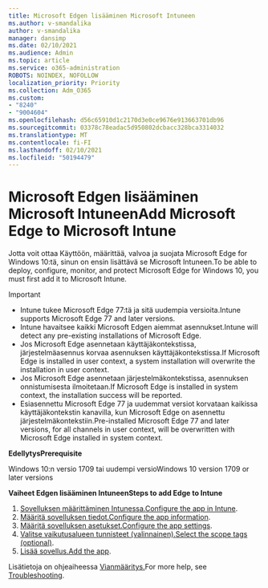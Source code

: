 ```yaml
---
title: Microsoft Edgen lisääminen Microsoft Intuneen
ms.author: v-smandalika
author: v-smandalika
manager: dansimp
ms.date: 02/10/2021
ms.audience: Admin
ms.topic: article
ms.service: o365-administration
ROBOTS: NOINDEX, NOFOLLOW
localization_priority: Priority
ms.collection: Adm_O365
ms.custom:
- "8240"
- "9004604"
ms.openlocfilehash: d56c65910d1c2170d3e0ce9676e913663701db96
ms.sourcegitcommit: 03378c78eadac5d950802dcbacc328bca3314032
ms.translationtype: MT
ms.contentlocale: fi-FI
ms.lasthandoff: 02/10/2021
ms.locfileid: "50194479"
---
```

# <a name="add-microsoft-edge-to-microsoft-intune"></a><span data-ttu-id="a4fd6-102">Microsoft Edgen lisääminen Microsoft Intuneen</span><span class="sxs-lookup"><span data-stu-id="a4fd6-102">Add Microsoft Edge to Microsoft Intune</span></span>

<span data-ttu-id="a4fd6-103">Jotta voit ottaa Käyttöön, määrittää, valvoa ja suojata Microsoft Edge for Windows 10:tä, sinun on ensin lisättävä se Microsoft Intuneen.</span><span class="sxs-lookup"><span data-stu-id="a4fd6-103">To be able to deploy, configure, monitor, and protect Microsoft Edge for Windows 10, you must first add it to Microsoft Intune.</span></span>

> [!IMPORTANT]
- <span data-ttu-id="a4fd6-104">Intune tukee Microsoft Edge 77:tä ja sitä uudempia versioita.</span><span class="sxs-lookup"><span data-stu-id="a4fd6-104">Intune supports Microsoft Edge 77 and later versions.</span></span>
- <span data-ttu-id="a4fd6-105">Intune havaitsee kaikki Microsoft Edgen aiemmat asennukset.</span><span class="sxs-lookup"><span data-stu-id="a4fd6-105">Intune will detect any pre-existing installations of Microsoft Edge.</span></span>
- <span data-ttu-id="a4fd6-106">Jos Microsoft Edge asennetaan käyttäjäkontekstissa, järjestelmäasennus korvaa asennuksen käyttäjäkontekstissa.</span><span class="sxs-lookup"><span data-stu-id="a4fd6-106">If Microsoft Edge is installed in user context, a system installation will overwrite the installation in user context.</span></span>
- <span data-ttu-id="a4fd6-107">Jos Microsoft Edge asennetaan järjestelmäkontekstissa, asennuksen onnistumisesta ilmoitetaan.</span><span class="sxs-lookup"><span data-stu-id="a4fd6-107">If Microsoft Edge is installed in system context, the installation success will be reported.</span></span>
- <span data-ttu-id="a4fd6-108">Esiasennettu Microsoft Edge 77 ja uudemmat versiot korvataan kaikissa käyttäjäkontekstin kanavilla, kun Microsoft Edge on asennettu järjestelmäkontekstiin.</span><span class="sxs-lookup"><span data-stu-id="a4fd6-108">Pre-installed Microsoft Edge 77 and later versions, for all channels in user context, will be overwritten with Microsoft Edge installed in system context.</span></span>

<span data-ttu-id="a4fd6-109">**Edellytys**</span><span class="sxs-lookup"><span data-stu-id="a4fd6-109">**Prerequisite**</span></span>

<span data-ttu-id="a4fd6-110">Windows 10:n versio 1709 tai uudempi versio</span><span class="sxs-lookup"><span data-stu-id="a4fd6-110">Windows 10 version 1709 or later versions</span></span>

<span data-ttu-id="a4fd6-111">**Vaiheet Edgen lisääminen Intuneen**</span><span class="sxs-lookup"><span data-stu-id="a4fd6-111">**Steps to add Edge to Intune**</span></span>

1. <span data-ttu-id="a4fd6-112">[Sovelluksen määrittäminen Intunessa.](https://docs.microsoft.com/mem/intune/apps/apps-windows-edge)</span><span class="sxs-lookup"><span data-stu-id="a4fd6-112">[Configure the app in Intune](https://docs.microsoft.com/mem/intune/apps/apps-windows-edge).</span></span>
2. <span data-ttu-id="a4fd6-113">[Määritä sovelluksen tiedot.](https://docs.microsoft.com/mem/intune/apps/apps-windows-edge)</span><span class="sxs-lookup"><span data-stu-id="a4fd6-113">[Configure the app information](https://docs.microsoft.com/mem/intune/apps/apps-windows-edge).</span></span>
3. <span data-ttu-id="a4fd6-114">[Määritä sovelluksen asetukset.](https://docs.microsoft.com/mem/intune/apps/apps-windows-edge)</span><span class="sxs-lookup"><span data-stu-id="a4fd6-114">[Configure the app settings](https://docs.microsoft.com/mem/intune/apps/apps-windows-edge).</span></span>
4. <span data-ttu-id="a4fd6-115">[Valitse vaikutusalueen tunnisteet (valinnainen).](https://docs.microsoft.com/mem/intune/apps/apps-windows-edge)</span><span class="sxs-lookup"><span data-stu-id="a4fd6-115">[Select the scope tags (optional)](https://docs.microsoft.com/mem/intune/apps/apps-windows-edge).</span></span>
5. <span data-ttu-id="a4fd6-116">[Lisää sovellus.](https://docs.microsoft.com/mem/intune/apps/apps-windows-edge)</span><span class="sxs-lookup"><span data-stu-id="a4fd6-116">[Add the app](https://docs.microsoft.com/mem/intune/apps/apps-windows-edge).</span></span>

<span data-ttu-id="a4fd6-117">Lisätietoja on ohjeaiheessa [Vianmääritys.](https://docs.microsoft.com/mem/intune/apps/apps-windows-edge)</span><span class="sxs-lookup"><span data-stu-id="a4fd6-117">For more help, see [Troubleshooting](https://docs.microsoft.com/mem/intune/apps/apps-windows-edge).</span></span>




